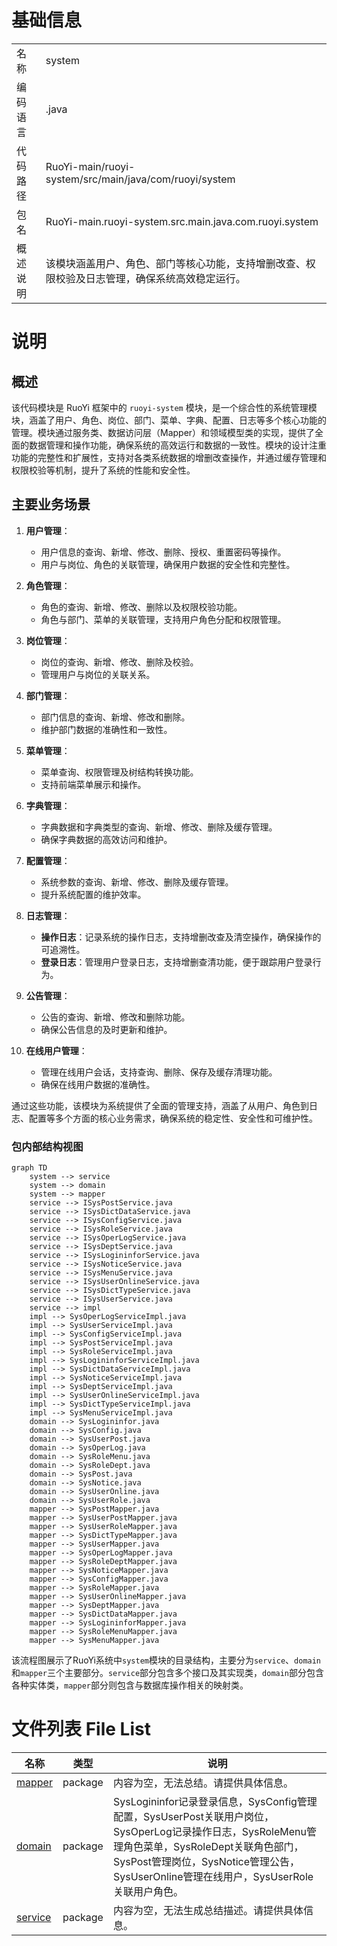 # 基础信息

|      |      |
|------|------|
| 名称 | system |
| 编码语言 | .java |
| 代码路径 | RuoYi-main/ruoyi-system/src/main/java/com/ruoyi/system |
| 包名 | RuoYi-main.ruoyi-system.src.main.java.com.ruoyi.system |
| 概述说明 | 该模块涵盖用户、角色、部门等核心功能，支持增删改查、权限校验及日志管理，确保系统高效稳定运行。 |

# 说明

## 概述

该代码模块是 RuoYi 框架中的 `ruoyi-system` 模块，是一个综合性的系统管理模块，涵盖了用户、角色、岗位、部门、菜单、字典、配置、日志等多个核心功能的管理。模块通过服务类、数据访问层（Mapper）和领域模型类的实现，提供了全面的数据管理和操作功能，确保系统的高效运行和数据的一致性。模块的设计注重功能的完整性和扩展性，支持对各类系统数据的增删改查操作，并通过缓存管理和权限校验等机制，提升了系统的性能和安全性。

## 主要业务场景

1. **用户管理**：
   - 用户信息的查询、新增、修改、删除、授权、重置密码等操作。
   - 用户与岗位、角色的关联管理，确保用户数据的安全性和完整性。

2. **角色管理**：
   - 角色的查询、新增、修改、删除以及权限校验功能。
   - 角色与部门、菜单的关联管理，支持用户角色分配和权限管理。

3. **岗位管理**：
   - 岗位的查询、新增、修改、删除及校验。
   - 管理用户与岗位的关联关系。

4. **部门管理**：
   - 部门信息的查询、新增、修改和删除。
   - 维护部门数据的准确性和一致性。

5. **菜单管理**：
   - 菜单查询、权限管理及树结构转换功能。
   - 支持前端菜单展示和操作。

6. **字典管理**：
   - 字典数据和字典类型的查询、新增、修改、删除及缓存管理。
   - 确保字典数据的高效访问和维护。

7. **配置管理**：
   - 系统参数的查询、新增、修改、删除及缓存管理。
   - 提升系统配置的维护效率。

8. **日志管理**：
   - **操作日志**：记录系统的操作日志，支持增删改查及清空操作，确保操作的可追溯性。
   - **登录日志**：管理用户登录日志，支持增删查清功能，便于跟踪用户登录行为。

9. **公告管理**：
   - 公告的查询、新增、修改和删除功能。
   - 确保公告信息的及时更新和维护。

10. **在线用户管理**：
    - 管理在线用户会话，支持查询、删除、保存及缓存清理功能。
    - 确保在线用户数据的准确性。

通过这些功能，该模块为系统提供了全面的管理支持，涵盖了从用户、角色到日志、配置等多个方面的核心业务需求，确保系统的稳定性、安全性和可维护性。


### 包内部结构视图

```mermaid
graph TD
    system --> service
    system --> domain
    system --> mapper
    service --> ISysPostService.java
    service --> ISysDictDataService.java
    service --> ISysConfigService.java
    service --> ISysRoleService.java
    service --> ISysOperLogService.java
    service --> ISysDeptService.java
    service --> ISysLogininforService.java
    service --> ISysNoticeService.java
    service --> ISysMenuService.java
    service --> ISysUserOnlineService.java
    service --> ISysDictTypeService.java
    service --> ISysUserService.java
    service --> impl
    impl --> SysOperLogServiceImpl.java
    impl --> SysUserServiceImpl.java
    impl --> SysConfigServiceImpl.java
    impl --> SysPostServiceImpl.java
    impl --> SysRoleServiceImpl.java
    impl --> SysLogininforServiceImpl.java
    impl --> SysDictDataServiceImpl.java
    impl --> SysNoticeServiceImpl.java
    impl --> SysDeptServiceImpl.java
    impl --> SysUserOnlineServiceImpl.java
    impl --> SysDictTypeServiceImpl.java
    impl --> SysMenuServiceImpl.java
    domain --> SysLogininfor.java
    domain --> SysConfig.java
    domain --> SysUserPost.java
    domain --> SysOperLog.java
    domain --> SysRoleMenu.java
    domain --> SysRoleDept.java
    domain --> SysPost.java
    domain --> SysNotice.java
    domain --> SysUserOnline.java
    domain --> SysUserRole.java
    mapper --> SysPostMapper.java
    mapper --> SysUserPostMapper.java
    mapper --> SysUserRoleMapper.java
    mapper --> SysDictTypeMapper.java
    mapper --> SysUserMapper.java
    mapper --> SysOperLogMapper.java
    mapper --> SysRoleDeptMapper.java
    mapper --> SysNoticeMapper.java
    mapper --> SysConfigMapper.java
    mapper --> SysRoleMapper.java
    mapper --> SysUserOnlineMapper.java
    mapper --> SysDeptMapper.java
    mapper --> SysDictDataMapper.java
    mapper --> SysLogininforMapper.java
    mapper --> SysRoleMenuMapper.java
    mapper --> SysMenuMapper.java
```

该流程图展示了RuoYi系统中`system`模块的目录结构，主要分为`service`、`domain`和`mapper`三个主要部分。`service`部分包含多个接口及其实现类，`domain`部分包含各种实体类，`mapper`部分则包含与数据库操作相关的映射类。

# 文件列表 File List

| 名称   | 类型  | 说明 |
|-------|------|-------------|
| [mapper](mapper/_module.md) | package | 内容为空，无法总结。请提供具体信息。 |
| [domain](domain/_module.md) | package | SysLogininfor记录登录信息，SysConfig管理配置，SysUserPost关联用户岗位，SysOperLog记录操作日志，SysRoleMenu管理角色菜单，SysRoleDept关联角色部门，SysPost管理岗位，SysNotice管理公告，SysUserOnline管理在线用户，SysUserRole关联用户角色。 |
| [service](service/_module.md) | package | 内容为空，无法生成总结描述。请提供具体信息。 |


